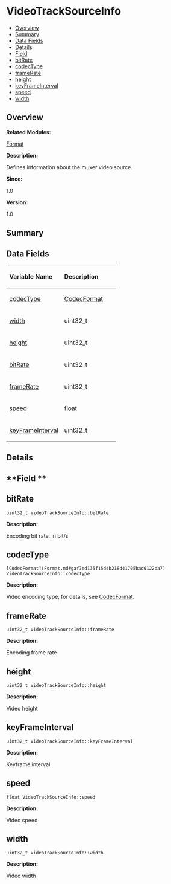 # VideoTrackSourceInfo<a name="ZH-CN_TOPIC_0000001055518130"></a>

-   [Overview](#section1352262344165636)
-   [Summary](#section1798057246165636)
-   [Data Fields](#pub-attribs)
-   [Details](#section1402916045165636)
-   [Field](#section1325198502165636)
-   [bitRate](#a61809ef1608eedcd1cb62b53a835acb2)
-   [codecType](#af5da9e75ec58525d973015237eda6dfc)
-   [frameRate](#ad73d656b0f478e287b305609bc831f52)
-   [height](#a97aff725ec37d360cd3dee5a0050d597)
-   [keyFrameInterval](#a645143b2ac9d6de335300c62aec4c73e)
-   [speed](#a2485907934d8d174860dcb915c8cbef7)
-   [width](#ac05a648fdbc7902c8845b9784398ec70)

## **Overview**<a name="section1352262344165636"></a>

**Related Modules:**

[Format](Format.md)

**Description:**

Defines information about the muxer video source. 

**Since:**

1.0

**Version:**

1.0

## **Summary**<a name="section1798057246165636"></a>

## Data Fields<a name="pub-attribs"></a>

<a name="table499868024165636"></a>
<table><thead align="left"><tr id="row462056653165636"><th class="cellrowborder" valign="top" width="50%" id="mcps1.1.3.1.1"><p id="p709760630165636"><a name="p709760630165636"></a><a name="p709760630165636"></a>Variable Name</p>
</th>
<th class="cellrowborder" valign="top" width="50%" id="mcps1.1.3.1.2"><p id="p536628625165636"><a name="p536628625165636"></a><a name="p536628625165636"></a>Description</p>
</th>
</tr>
</thead>
<tbody><tr id="row713402178165636"><td class="cellrowborder" valign="top" width="50%" headers="mcps1.1.3.1.1 "><p id="p1250131680165636"><a name="p1250131680165636"></a><a name="p1250131680165636"></a><a href="VideoTrackSourceInfo.md#af5da9e75ec58525d973015237eda6dfc">codecType</a></p>
</td>
<td class="cellrowborder" valign="top" width="50%" headers="mcps1.1.3.1.2 "><p id="p563165184165636"><a name="p563165184165636"></a><a name="p563165184165636"></a><a href="Format.md#gaf7ed135f15d4b218d41705bac0122ba7">CodecFormat</a> </p>
</td>
</tr>
<tr id="row523672014165636"><td class="cellrowborder" valign="top" width="50%" headers="mcps1.1.3.1.1 "><p id="p345635729165636"><a name="p345635729165636"></a><a name="p345635729165636"></a><a href="VideoTrackSourceInfo.md#ac05a648fdbc7902c8845b9784398ec70">width</a></p>
</td>
<td class="cellrowborder" valign="top" width="50%" headers="mcps1.1.3.1.2 "><p id="p1043660140165636"><a name="p1043660140165636"></a><a name="p1043660140165636"></a>uint32_t </p>
</td>
</tr>
<tr id="row226620620165636"><td class="cellrowborder" valign="top" width="50%" headers="mcps1.1.3.1.1 "><p id="p669465837165636"><a name="p669465837165636"></a><a name="p669465837165636"></a><a href="VideoTrackSourceInfo.md#a97aff725ec37d360cd3dee5a0050d597">height</a></p>
</td>
<td class="cellrowborder" valign="top" width="50%" headers="mcps1.1.3.1.2 "><p id="p148079721165636"><a name="p148079721165636"></a><a name="p148079721165636"></a>uint32_t </p>
</td>
</tr>
<tr id="row669141959165636"><td class="cellrowborder" valign="top" width="50%" headers="mcps1.1.3.1.1 "><p id="p1260601317165636"><a name="p1260601317165636"></a><a name="p1260601317165636"></a><a href="VideoTrackSourceInfo.md#a61809ef1608eedcd1cb62b53a835acb2">bitRate</a></p>
</td>
<td class="cellrowborder" valign="top" width="50%" headers="mcps1.1.3.1.2 "><p id="p666856751165636"><a name="p666856751165636"></a><a name="p666856751165636"></a>uint32_t </p>
</td>
</tr>
<tr id="row1545016474165636"><td class="cellrowborder" valign="top" width="50%" headers="mcps1.1.3.1.1 "><p id="p2014792234165636"><a name="p2014792234165636"></a><a name="p2014792234165636"></a><a href="VideoTrackSourceInfo.md#ad73d656b0f478e287b305609bc831f52">frameRate</a></p>
</td>
<td class="cellrowborder" valign="top" width="50%" headers="mcps1.1.3.1.2 "><p id="p2061043203165636"><a name="p2061043203165636"></a><a name="p2061043203165636"></a>uint32_t </p>
</td>
</tr>
<tr id="row637524923165636"><td class="cellrowborder" valign="top" width="50%" headers="mcps1.1.3.1.1 "><p id="p1170382815165636"><a name="p1170382815165636"></a><a name="p1170382815165636"></a><a href="VideoTrackSourceInfo.md#a2485907934d8d174860dcb915c8cbef7">speed</a></p>
</td>
<td class="cellrowborder" valign="top" width="50%" headers="mcps1.1.3.1.2 "><p id="p975289525165636"><a name="p975289525165636"></a><a name="p975289525165636"></a>float </p>
</td>
</tr>
<tr id="row676037835165636"><td class="cellrowborder" valign="top" width="50%" headers="mcps1.1.3.1.1 "><p id="p321585366165636"><a name="p321585366165636"></a><a name="p321585366165636"></a><a href="VideoTrackSourceInfo.md#a645143b2ac9d6de335300c62aec4c73e">keyFrameInterval</a></p>
</td>
<td class="cellrowborder" valign="top" width="50%" headers="mcps1.1.3.1.2 "><p id="p1786839245165636"><a name="p1786839245165636"></a><a name="p1786839245165636"></a>uint32_t </p>
</td>
</tr>
</tbody>
</table>

## **Details**<a name="section1402916045165636"></a>

## **Field **<a name="section1325198502165636"></a>

## bitRate<a name="a61809ef1608eedcd1cb62b53a835acb2"></a>

```
uint32_t VideoTrackSourceInfo::bitRate
```

 **Description:**

Encoding bit rate, in bit/s 

## codecType<a name="af5da9e75ec58525d973015237eda6dfc"></a>

```
[CodecFormat](Format.md#gaf7ed135f15d4b218d41705bac0122ba7) VideoTrackSourceInfo::codecType
```

 **Description:**

Video encoding type, for details, see  [CodecFormat](Format.md#gaf7ed135f15d4b218d41705bac0122ba7). 

## frameRate<a name="ad73d656b0f478e287b305609bc831f52"></a>

```
uint32_t VideoTrackSourceInfo::frameRate
```

 **Description:**

Encoding frame rate 

## height<a name="a97aff725ec37d360cd3dee5a0050d597"></a>

```
uint32_t VideoTrackSourceInfo::height
```

 **Description:**

Video height 

## keyFrameInterval<a name="a645143b2ac9d6de335300c62aec4c73e"></a>

```
uint32_t VideoTrackSourceInfo::keyFrameInterval
```

 **Description:**

Keyframe interval 

## speed<a name="a2485907934d8d174860dcb915c8cbef7"></a>

```
float VideoTrackSourceInfo::speed
```

 **Description:**

Video speed 

## width<a name="ac05a648fdbc7902c8845b9784398ec70"></a>

```
uint32_t VideoTrackSourceInfo::width
```

 **Description:**

Video width 

